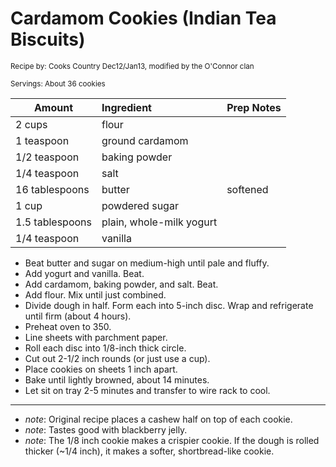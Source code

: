 # Cardamom Cookies (Indian Tea Biscuits)

<small>Recipe by: Cooks Country Dec12/Jan13, modified by the O'Connor clan</small>

<small>Servings: About 36 cookies</small>

| Amount          | Ingredient               | Prep Notes    |
| --------------- | :----------------------- | :------------ |
| 2 cups          | flour                    |               |
| 1 teaspoon      | ground cardamom          |               |
| 1/2 teaspoon    | baking powder            |               |
| 1/4 teaspoon    | salt                     |               |
| 16 tablespoons  | butter                   | softened      |
| 1 cup           | powdered sugar           |               |
| 1.5 tablespoons | plain, whole-milk yogurt |               |
| 1/4 teaspoon    | vanilla                  |               |


- Beat butter and sugar on medium-high until pale and fluffy.
- Add yogurt and vanilla. Beat. 
- Add cardamom, baking powder, and salt. Beat.
- Add flour. Mix until just combined.
- Divide dough in half. Form each into 5-inch disc. Wrap and refrigerate until firm (about 4 hours).
- Preheat oven to 350.
- Line sheets with parchment paper.
- Roll each disc into 1/8-inch thick circle.
- Cut out 2-1/2 inch rounds (or just use a cup).
- Place cookies on sheets 1 inch apart.
- Bake until lightly browned, about 14 minutes.
- Let sit on tray 2-5 minutes and transfer to wire rack to cool.

---

- _note_: Original recipe places a cashew half on top of each cookie.
- _note_: Tastes good with blackberry jelly.
- _note_: The 1/8 inch cookie makes a crispier cookie. If the dough is rolled thicker (~1/4 inch), it makes a softer, shortbread-like cookie. 